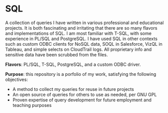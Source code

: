 # SQL
A collection of queries I have written in various professional and educational projects. It is both fascinating and irritating that there are so many flavors and implementations of SQL. I am most familiar with T-SQL, with some experience in PL/SQL and PostgreSQL. I have used SQL in other contexts such as custom ODBC clients for NoSQL data, SOQL in Salesforce, VizQL in Tableau, and simple selects on CloudTrail logs. All proprietary info and sensitive data have been scrubbed from the files.

**Flavors**: PL/SQL, T-SQL, PostgreSQL, and a custom ODBC driver.

**Purpose**: this repository is a porfolio of my work, satisfying the following objectives:

- A method to collect my queries for reuse in future projects
- An open source of queries for others to use as needed, per GNU GPL
- Proven expertise of query development for future employment and teaching purposes